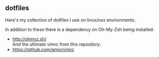 ## dotfiles
Here's my collection of dotfiles I use on linux/osx environments.

In addition to these there is a dependency on Oh-My-Zsh being installed:
- http://ohmyz.sh/    
And the ultimate vimrc from this repository:
- https://github.com/amix/vimrc

